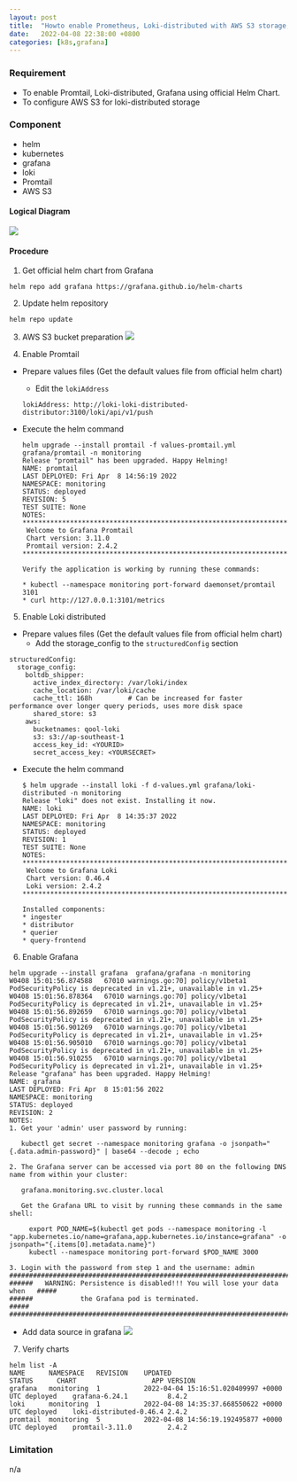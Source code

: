 ```yaml
---
layout: post
title:  "Howto enable Prometheus, Loki-distributed with AWS S3 storage, Grafana stack using Helm Chart"
date:   2022-04-08 22:38:00 +0800
categories: [k8s,grafana]
---
```

### Requirement
- To enable Promtail, Loki-distributed, Grafana using official Helm Chart.
- To configure AWS S3 for loki-distributed storage

### Component
- helm
- kubernetes
- grafana
- loki
- Promtail
- AWS S3

#### Logical Diagram
![](https://raw.githubusercontent.com/qoolqool/qoolqool.github.io/main/static/img/_posts/logical.png)

#### Procedure
1) Get official helm chart from Grafana

  ```
  helm repo add grafana https://grafana.github.io/helm-charts
  ```

2) Update helm repository

  ```
  helm repo update
  ```

3) AWS S3 bucket preparation
  ![](https://raw.githubusercontent.com/qoolqool/qoolqool.github.io/main/static/img/_posts/awss3.png)

4) Enable Promtail
  - Prepare values files (Get the default values file from official helm chart)
    - Edit the `lokiAddress`

    ```
    lokiAddress: http://loki-loki-distributed-distributor:3100/loki/api/v1/push
    ```

  - Execute the helm command
    ```
    helm upgrade --install promtail -f values-promtail.yml grafana/promtail -n monitoring
    Release "promtail" has been upgraded. Happy Helming!
    NAME: promtail
    LAST DEPLOYED: Fri Apr  8 14:56:19 2022
    NAMESPACE: monitoring
    STATUS: deployed
    REVISION: 5
    TEST SUITE: None
    NOTES:
    ***********************************************************************
     Welcome to Grafana Promtail
     Chart version: 3.11.0
     Promtail version: 2.4.2
    ***********************************************************************

    Verify the application is working by running these commands:

    * kubectl --namespace monitoring port-forward daemonset/promtail 3101
    * curl http://127.0.0.1:3101/metrics
    ```

5) Enable Loki distributed
  - Prepare values files (Get the default values file from official helm chart)
    - Add the storage_config to the `structuredConfig` section

  ```
  structuredConfig:
    storage_config:
      boltdb_shipper:
        active_index_directory: /var/loki/index
        cache_location: /var/loki/cache
        cache_ttl: 168h         # Can be increased for faster performance over longer query periods, uses more disk space
        shared_store: s3
      aws:
        bucketnames: qool-loki
        s3: s3://ap-southeast-1
        access_key_id: <YOURID>
        secret_access_key: <YOURSECRET>
  ```
  - Execute the helm command
    ```
    $ helm upgrade --install loki -f d-values.yml grafana/loki-distributed -n monitoring
    Release "loki" does not exist. Installing it now.
    NAME: loki
    LAST DEPLOYED: Fri Apr  8 14:35:37 2022
    NAMESPACE: monitoring
    STATUS: deployed
    REVISION: 1
    TEST SUITE: None
    NOTES:
    ***********************************************************************
     Welcome to Grafana Loki
     Chart version: 0.46.4
     Loki version: 2.4.2
    ***********************************************************************

    Installed components:
    * ingester
    * distributor
    * querier
    * query-frontend
    ```
6) Enable Grafana

  ```
  helm upgrade --install grafana  grafana/grafana -n monitoring
  W0408 15:01:56.874588   67010 warnings.go:70] policy/v1beta1 PodSecurityPolicy is deprecated in v1.21+, unavailable in v1.25+
  W0408 15:01:56.878364   67010 warnings.go:70] policy/v1beta1 PodSecurityPolicy is deprecated in v1.21+, unavailable in v1.25+
  W0408 15:01:56.892659   67010 warnings.go:70] policy/v1beta1 PodSecurityPolicy is deprecated in v1.21+, unavailable in v1.25+
  W0408 15:01:56.901269   67010 warnings.go:70] policy/v1beta1 PodSecurityPolicy is deprecated in v1.21+, unavailable in v1.25+
  W0408 15:01:56.905010   67010 warnings.go:70] policy/v1beta1 PodSecurityPolicy is deprecated in v1.21+, unavailable in v1.25+
  W0408 15:01:56.910255   67010 warnings.go:70] policy/v1beta1 PodSecurityPolicy is deprecated in v1.21+, unavailable in v1.25+
  Release "grafana" has been upgraded. Happy Helming!
  NAME: grafana
  LAST DEPLOYED: Fri Apr  8 15:01:56 2022
  NAMESPACE: monitoring
  STATUS: deployed
  REVISION: 2
  NOTES:
  1. Get your 'admin' user password by running:

     kubectl get secret --namespace monitoring grafana -o jsonpath="{.data.admin-password}" | base64 --decode ; echo

  2. The Grafana server can be accessed via port 80 on the following DNS name from within your cluster:

     grafana.monitoring.svc.cluster.local

     Get the Grafana URL to visit by running these commands in the same shell:

       export POD_NAME=$(kubectl get pods --namespace monitoring -l "app.kubernetes.io/name=grafana,app.kubernetes.io/instance=grafana" -o jsonpath="{.items[0].metadata.name}")
       kubectl --namespace monitoring port-forward $POD_NAME 3000

  3. Login with the password from step 1 and the username: admin
  #################################################################################
  ######   WARNING: Persistence is disabled!!! You will lose your data when   #####
  ######            the Grafana pod is terminated.                            #####
  #################################################################################
  ```
  - Add data source in grafana
  ![](https://raw.githubusercontent.com/qoolqool/qoolqool.github.io/main/static/img/_posts/grafana-ds.png)

7) Verify charts
  ```
  helm list -A
  NAME    	NAMESPACE 	REVISION	UPDATED                                	STATUS  	CHART                  	APP VERSION
  grafana 	monitoring	1       	2022-04-04 15:16:51.020409997 +0000 UTC	deployed	grafana-6.24.1         	8.4.2
  loki    	monitoring	1       	2022-04-08 14:35:37.668550622 +0000 UTC	deployed	loki-distributed-0.46.4	2.4.2
  promtail	monitoring	5       	2022-04-08 14:56:19.192495877 +0000 UTC	deployed	promtail-3.11.0        	2.4.2
  ```
### Limitation
n/a
